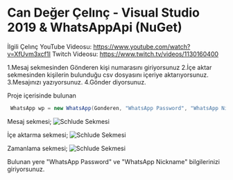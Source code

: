 # Can Değer Çelınç - Visual Studio 2019 & WhatsAppApi (NuGet)

İlgili Çelınç YouTube Videosu: https://www.youtube.com/watch?v=XfUvm3xcf1I
Twitch Videosu: https://www.twitch.tv/videos/1130160400

1.Mesaj sekmesinden Gönderen kişi numarasını giriyorsunuz
2.İçe aktar sekmesinden kişilerin bulunduğu csv dosyasını içeriye aktarıyorsunuz.
3.Mesajınızı yazıyorsunuz.
4.Gönder diyorsunuz.

Proje içerisinde bulunan

```csharp
 WhatsApp wp = new WhatsApp(Gonderen, "WhatsApp Password", "WhatsApp Nickname", false, false);

```

Mesaj sekmesi;
<img src="https://ibb.co/ZK0sWDt" alt="Schlude Sekmesi">

İçe aktarma sekmesi;
<img src="https://ibb.co/qyD82wJ" alt="Schlude Sekmesi">

Zamanlama sekmesi;
<img src="https://ibb.co/VLsJ186" alt="Schlude Sekmesi">

Bulunan yere "WhatsApp Password" ve "WhatsApp Nickname" bilgilerinizi giriyorsunuz.
